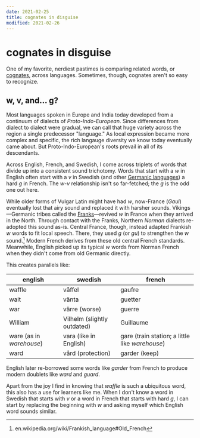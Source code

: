 ```yaml
---
date: 2021-02-25
title: cognates in disguise
modified: 2021-02-26
---
```


# cognates in disguise

One of my favorite, nerdiest pastimes is comparing related words, or [cognates](https://en.wikipedia.org/wiki/Cognate), across languages. Sometimes, though, cognates aren't so easy to recognize.

## w, v, and... g?

Most languages spoken in Europe and India today developed from a continuum of dialects of *Proto-Indo-European*. Since differences from dialect to dialect were gradual, we can call that huge variety across the region a single predecessor "language." As local expression became more complex and specific, the rich langauge diversity we know today eventually came about. But Proto-Indo-European's roots prevail in all of its descendants.

Across English, French, and Swedish, I come across triplets of words that divide up into a consistent sound trichotomy. Words that start with a *w* in English often start with a *v* in Swedish (and other [Germanic languages](https://en.wikipedia.org/wiki/Germanic_languages#Modern_status)) a hard *g* in French. The *w*-*v* relationship isn't so far-fetched; the *g* is the odd one out here.

While older forms of Vulgar Latin might have had *w*, now-France (*Gaul*) eventually lost that airy sound and replaced it with harsher sounds. Vikings—Germanic tribes called the [Franks](https://en.wikipedia.org/wiki/Franks)—revived *w* in France when they arrived in the North. Through contact with the Franks, Northern *Norman* dialects re-adopted this sound as-is. Central France, though, instead adapted Frankish *w* words to fit local speech. There, they used *g* (or *gu*) to strengthen the *w* sound.[^1] Modern French derives from these old central French standards. Meanwhile, English picked up its typical *w* words from Norman French when they didn't come from old Germanic directly.

This creates parallels like:

| english                  | swedish                     | french                                          |
| ------------------------ | --------------------------- | ----------------------------------------------- |
| waffle                   | våffel                      | gaufre                                          |
| wait                     | vänta                       | guetter                                         |
| war                      | värre (worse)               | guerre                                          |
| William                  | Vilhelm (slightly outdated) | Guillaume                                       |
| ware (as in *warehouse*) | vara (like in English)      | gare (train station; a little like *warehouse*) |
| ward                     | vård (protection)           | garder (keep)                                   |

English later re-borrowed some words like *garder* from French to produce modern doublets like *ward* and *guard*.

Apart from the joy I find in knowing that *waffle* is such a ubiquitous word, this also has a use for learners like me. When I don't know a word in Swedish that starts with *v* or a word in French that starts with hard *g*, I can start by replacing the beginning with *w* and asking myself which English word sounds similar.

[^1]: en.wikipedia.org/wiki/Frankish_language#Old_French